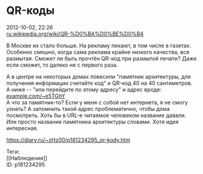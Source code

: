 QR-коды
========

   
 2012-10-02, 22:26   
   [ru.wikipedia.org/wiki/QR-%D0%BA%D0%BE%D0%B4](https://ru.wikipedia.org/wiki/QR-%D0%BA%D0%BE%D0%B4)    
   
 В Москве их стало больше. На рекламу пихают, в том числе в газетах. Особенно смешно, когда сама реклама крайне низкого качества, вся размытая. Сможет ли быть прочтён QR-код при размытой печати? Даже если сможет, то далеко не с первого раза.   
   
 А в центре на некоторых домах повесили "памятник архитектуры, для получения информации считайте код" и QR-код 40 на 40 сантиметров. А ниже -- "или перейдите по этому адресу" и адрес вроде:  [example.com/~e5TGhY](http://example.com/~e5TGhY)    
 А что за памятник-то? Если у меня с собой нет интернета, я не смогу узнать? А запомнить такой адрес проблематично, чтобы дома посмотреть. Хоть бы в URL-е читаемое человеком название давали. Или просто название памятника архитектуры словами. Хотя идея интересная.   
    
 <https://diary.ru/~zHz00/p181234295_qr-kody.htm>   
   
 Теги:   
 [[Наблюдения]]   
 ID: p181234295